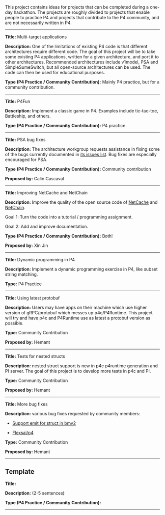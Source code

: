 
This project contains ideas for projects that can be completed during a one-day hackathon.
The projects are roughly divided to projects that enable people to practice P4 and projects that contribute to the P4 community, and are not necessarily written in P4.

***

**Title:** Multi-target applications

**Description:** One of the limitations of existing P4 code is that different architectures require different code. The goal of this project will be to take some existing P4 applications, written for a given architecture, and port it to other architectures. Recommended architectures include v1model, PSA and SimpleSumeSwitch, but all open-source architectures can be used. The code can then be used for educational purposes.

**Type (P4 Practice / Community Contribution):** Mainly P4 practice, but for a community contribution.

***

**Title:** P4Fun

**Description:** Implement a classic game in P4. Examples include tic-tac-toe, Battleship, and others.

**Type (P4 Practice / Community Contribution):** P4 practice. 

***

**Title:** PSA bug fixes

**Description:** The architecture workgroup requests assistance in fixing some of the bugs currently documented in [its issues list](https://github.com/p4lang/p4-spec/issues). Bug fixes are especially encouraged for PSA.

**Type (P4 Practice / Community Contribution):** Community contribution

**Proposed by:** Calin Cascaval 

***

**Title:** Improving NetCache and NetChain

**Description:** Improve the quality of the open source code of [NetCache](https://github.com/netx-repo/netcache-p4) and  [NetChain](https://github.com/netx-repo/netchain-p4).

Goal 1: Turn the code into a tutorial / programming assignment.

Goal 2: Add and improve documentation.

**Type (P4 Practice / Community Contribution):** Both!

**Proposed by:** Xin Jin

***


**Title:** Dynamic programming in P4

**Description:** Implement a dynamic programming exercise in P4, like subset string matching.

**Type:** P4 Practice 

***

**Title:** Using latest protobuf 

**Description:**  Users may have apps on their machine which use higher version of gRPC/protobuf which messes up p4c/P4Runtime. This project will try and have p4c and P4Runtime use as latest a protobuf version as possible. 

**Type:** Community Contribution

**Proposed by:** Hemant

***

**Title:** Tests for nested structs

**Description:** nested struct support is new in p4c p4runtime generation and PI server. The goal of this project is to develop more tests in p4c and PI.

**Type:** Community Contribution

**Proposed by:** Hemant

***

**Title:** More bug fixes

**Description:** various bug fixes requested by community members:

* [Support emit for struct in bmv2](https://github.com/p4lang/p4c/issues/1659)

* [Flexsai/p4](https://github.com/opencomputeproject/SAI/issues/896)

**Type:** Community Contribution

**Proposed by:** Hemant


***

## Template

**Title:**

**Description:** (2-5 sentences)

**Type (P4 Practice / Community Contribution):**

***